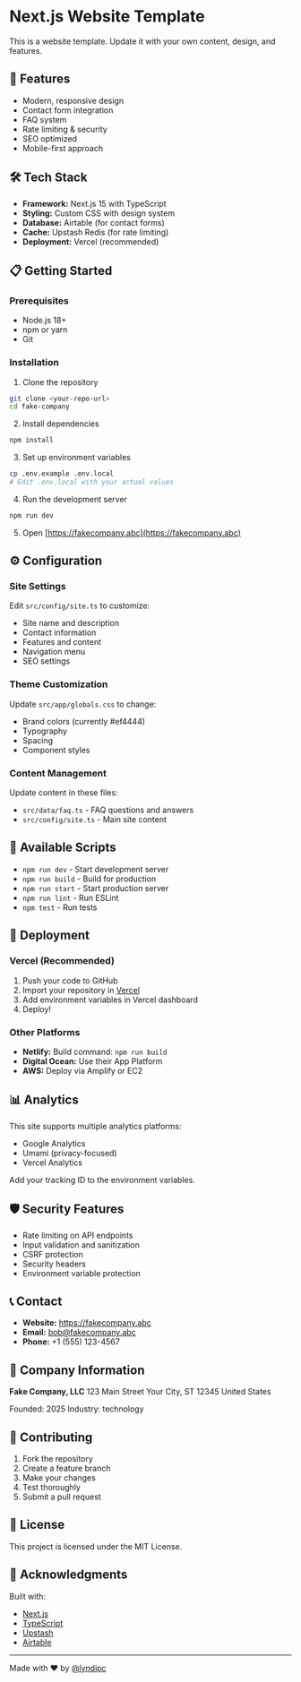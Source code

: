 # Next.js Website Template

This is a website template. Update it with your own content, design, and features.

## 🚀 Features

- Modern, responsive design
- Contact form integration
- FAQ system
- Rate limiting & security
- SEO optimized
- Mobile-first approach

## 🛠️ Tech Stack

- **Framework:** Next.js 15 with TypeScript
- **Styling:** Custom CSS with design system
- **Database:** Airtable (for contact forms)
- **Cache:** Upstash Redis (for rate limiting)
- **Deployment:** Vercel (recommended)

## 📋 Getting Started

### Prerequisites

- Node.js 18+
- npm or yarn
- Git

### Installation

1. Clone the repository

```bash
git clone <your-repo-url>
cd fake-company
```

2. Install dependencies

```bash
npm install
```

3. Set up environment variables

```bash
cp .env.example .env.local
# Edit .env.local with your actual values
```

4. Run the development server

```bash
npm run dev
```

5. Open [https://fakecompany.abc](https://fakecompany.abc)

## ⚙️ Configuration

### Site Settings

Edit `src/config/site.ts` to customize:

- Site name and description
- Contact information
- Features and content
- Navigation menu
- SEO settings

### Theme Customization

Update `src/app/globals.css` to change:

- Brand colors (currently #ef4444)
- Typography
- Spacing
- Component styles

### Content Management

Update content in these files:

- `src/data/faq.ts` - FAQ questions and answers
- `src/config/site.ts` - Main site content

## 🔧 Available Scripts

- `npm run dev` - Start development server
- `npm run build` - Build for production
- `npm run start` - Start production server
- `npm run lint` - Run ESLint
- `npm test` - Run tests

## 🚀 Deployment

### Vercel (Recommended)

1. Push your code to GitHub
2. Import your repository in [Vercel](https://vercel.com)
3. Add environment variables in Vercel dashboard
4. Deploy!

### Other Platforms

- **Netlify:** Build command: `npm run build`
- **Digital Ocean:** Use their App Platform
- **AWS:** Deploy via Amplify or EC2

## 📊 Analytics

This site supports multiple analytics platforms:

- Google Analytics
- Umami (privacy-focused)
- Vercel Analytics

Add your tracking ID to the environment variables.

## 🛡️ Security Features

- Rate limiting on API endpoints
- Input validation and sanitization
- CSRF protection
- Security headers
- Environment variable protection

## 📞 Contact

- **Website:** https://fakecompany.abc
- **Email:** bob@fakecompany.abc
- **Phone:** +1 (555) 123-4567

## 🏢 Company Information

**Fake Company, LLC**
123 Main Street
Your City, ST 12345
United States

Founded: 2025
Industry: technology

## 🤝 Contributing

1. Fork the repository
2. Create a feature branch
3. Make your changes
4. Test thoroughly
5. Submit a pull request

## 📝 License

This project is licensed under the MIT License.

## 🙏 Acknowledgments

Built with:

- [Next.js](https://nextjs.org/)
- [TypeScript](https://www.typescriptlang.org/)
- [Upstash](https://upstash.com/)
- [Airtable](https://airtable.com/)

---

Made with ❤️ by [@lyndipc](https://github.com/lyndipc)
